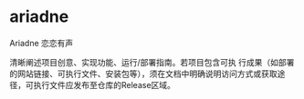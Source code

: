 # ariadne
Ariadne   恋恋有声

清晰阐述项目创意、实现功能、运行/部署指南。若项目包含可执
行成果（如部署的网站链接、可执行文件、安装包等），须在文档中明确说明访问方式或获取途
径，可执行文件应发布至仓库的Release区域。